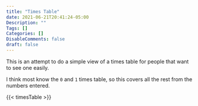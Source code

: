 ```yaml
---
title: "Times Table"
date: 2021-06-21T20:41:24-05:00
Description: ""
Tags: []
Categories: []
DisableComments: false
draft: false
---
```


This is an attempt to do a simple view of a times table for people that want to see one easily.

I think most know the `0` and `1` times table, so this covers all the rest from the numbers entered.

{{< timesTable >}}

